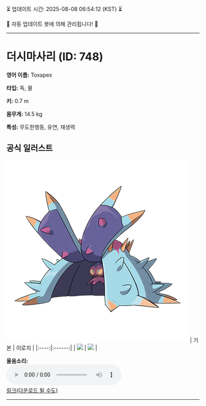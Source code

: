 
⏳ 업데이트 시간: 2025-08-08 06:54:12 (KST) ⏳

🤖 자동 업데이트 봇에 의해 관리됩니다! 🤖

---

# 더시마사리 (ID: 748)
**영어 이름:** Toxapex

**타입:** 독, 물

**키:** 0.7 m

**몸무게:** 14.5 kg

**특성:** 무도한행동, 유연, 재생력

## 공식 일러스트
![](https://raw.githubusercontent.com/PokeAPI/sprites/master/sprites/pokemon/other/official-artwork/748.png)
| 기본 | 이로치 |
|:----:|:------:|
| <img src="http://play.pokemonshowdown.com/sprites/ani/toxapex.gif" width="200"> | <img src="http://play.pokemonshowdown.com/sprites/ani-shiny/toxapex.gif" width="200"> |

**울음소리:**<br><audio controls src="https://raw.githubusercontent.com/PokeAPI/cries/main/cries/pokemon/latest/748.ogg"></audio><br> [링크(다운로드 될 수도)](https://raw.githubusercontent.com/PokeAPI/cries/main/cries/pokemon/latest/748.ogg)


---
